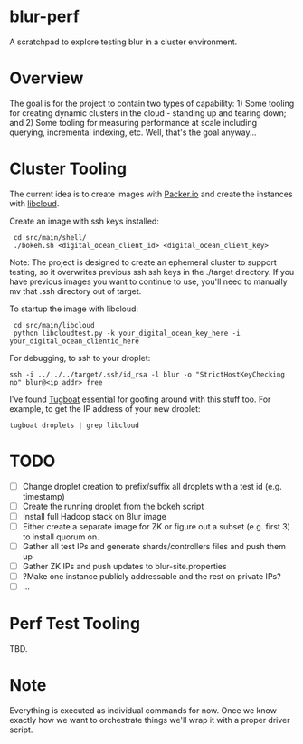 blur-perf
=========

A scratchpad to explore testing blur in a cluster environment.

Overview
=========
The goal is for the project to contain two types of capability: 1) Some tooling for creating dynamic clusters in the cloud - standing up and tearing down; and 2) Some tooling for measuring performance at scale including querying, incremental indexing, etc.  Well, that's the goal anyway...

Cluster Tooling
=========
The current idea is to create images with [Packer.io](http://www.packer.io/) and create the instances with [libcloud](http://libcloud.apache.org/).  

Create an image with ssh keys installed:
```
 cd src/main/shell/
 ./bokeh.sh <digital_ocean_client_id> <digital_ocean_client_key>
 ```
 
Note: The project is designed to create an ephemeral cluster to support testing, so it overwrites previous ssh 
      ssh keys in the ./target directory.  If you have previous images you want to continue to use, you'll need
      to manually mv that .ssh directory out of target.

To startup the image with libcloud:
```
 cd src/main/libcloud
 python libcloudtest.py -k your_digital_ocean_key_here -i your_digital_ocean_clientid_here
```

For debugging, to ssh to your droplet:
```
ssh -i ../../../target/.ssh/id_rsa -l blur -o "StrictHostKeyChecking no" blur@<ip_addr> free
```

I've found [Tugboat](https://github.com/pearkes/tugboat) essential for goofing around with this stuff too.  For example, to get the IP address of your new droplet:

```
tugboat droplets | grep libcloud
```

TODO 
========
- [ ] Change droplet creation to prefix/suffix all droplets with a test id (e.g. timestamp)
- [ ] Create the running droplet from the bokeh script
- [ ] Install full Hadoop stack on Blur image
- [ ] Either create a separate image for ZK or figure out a subset (e.g. first 3) to install quorum on.
- [ ] Gather all test IPs and generate shards/controllers files and push them up
- [ ] Gather ZK IPs and push updates to blur-site.properties
- [ ] ?Make one instance publicly addressable and the rest on private IPs?
- [ ] ...

Perf Test Tooling
=========
TBD.


Note
=========
Everything is executed as individual commands for now.  Once we know exactly how we want to
orchestrate things we'll wrap it with a proper driver script.
